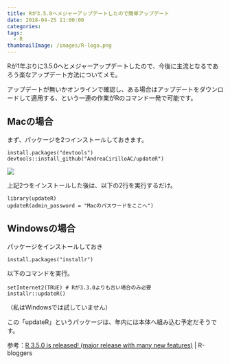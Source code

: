 ```yaml
---
title: Rが3.5.0へメジャーアップデートしたので簡単アップデート
date: 2018-04-25 11:00:00
categories: 
tags:
  - R
thumbnailImage: /images/R-logo.png
---
```


Rが1年ぶりに3.5.0へとメジャーアップデートしたので、今後に主流となるであろう楽なアップデート方法についてメモ。

アップデートが無いかオンラインで確認し、ある場合はアップデートをダウンロードして適用する、という一連の作業がRのコマンド一発で可能です。
<!-- more -->

## Macの場合
まず、パッケージを2つインストールしておきます。
```
install.packages("devtools")
devtools::install_github("AndreaCirilloAC/updateR")
```

![](/images/R-updateR.png)

上記2つをインストールした後は、以下の2行を実行するだけ。

```
library(updateR)
updateR(admin_password = "Macのパスワードをここへ")
```

## Windowsの場合
パッケージをインストールしておき
```
install.packages("installr")
```

以下のコマンドを実行。

```
setInternet2(TRUE) # Rが3.3.0よりも古い場合のみ必要
installr::updateR()
```

（私はWindowsでは試していません）

この「updateR」というパッケージは、年内には本体へ組み込む予定だそうです。

参考：[R 3.5.0 is released! (major release with many new features)](https://www.r-bloggers.com/r-3-5-0-is-released-major-release-with-many-new-features/) | R-bloggers
